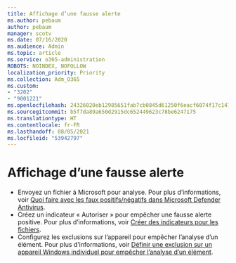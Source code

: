 ```yaml
---
title: Affichage d’une fausse alerte
ms.author: pebaum
author: pebaum
manager: scotv
ms.date: 07/16/2020
ms.audience: Admin
ms.topic: article
ms.service: o365-administration
ROBOTS: NOINDEX, NOFOLLOW
localization_priority: Priority
ms.collection: Adm_O365
ms.custom:
- "3202"
- "9001221"
ms.openlocfilehash: 24326020eb12985651fab7cb0845d61250f6eacf6074f17c147c66554b0bd870
ms.sourcegitcommit: b5f7da89a650d2915dc652449623c78be6247175
ms.translationtype: HT
ms.contentlocale: fr-FR
ms.lasthandoff: 08/05/2021
ms.locfileid: "53942797"
---
```

# <a name="seeing-a-false-alert"></a>Affichage d’une fausse alerte

- Envoyez un fichier à Microsoft pour analyse. Pour plus d’informations, voir [Quoi faire avec les faux positifs/négatifs dans Microsoft Defender Antivirus](https://docs.microsoft.com/windows/security/threat-protection/microsoft-defender-antivirus/antivirus-false-positives-negatives#submit-a-file-to-microsoft-for-analysis).
- Créez un indicateur « Autoriser » pour empêcher une fausse alerte positive. Pour plus d’informations, voir [Créer des indicateurs pour les fichiers](https://docs.microsoft.com/windows/security/threat-protection/microsoft-defender-atp/indicator-file).  
- Configurez les exclusions sur l’appareil pour empêcher l’analyse d’un élément. Pour plus d’informations, voir [Définir une exclusion sur un appareil Windows individuel pour empêcher l’analyse d’un élément](https://docs.microsoft.com/windows/security/threat-protection/microsoft-defender-antivirus/antivirus-false-positives-negatives#define-an-exclusion-on-an-individual-windows-device-to-prevent-an-item-from-being-scanned).  
